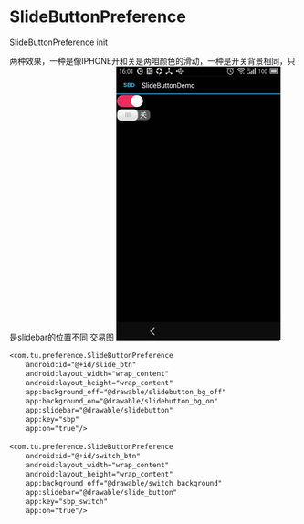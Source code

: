 # SlideButtonPreference
SlideButtonPreference init

两种效果，一种是像IPHONE开和关是两咱颜色的滑动，一种是开关背景相同，只是slidebar的位置不同
交易图
![](https://github.com/2Tu/SlideButtonPreference/blob/master/screenshots/SlideButtonPreference.gif)

    <com.tu.preference.SlideButtonPreference
        android:id="@+id/slide_btn"
        android:layout_width="wrap_content"
        android:layout_height="wrap_content"
        app:background_off="@drawable/slidebutton_bg_off"
        app:background_on="@drawable/slidebutton_bg_on"
        app:slidebar="@drawable/slidebutton"
        app:key="sbp"
        app:on="true"/>

    <com.tu.preference.SlideButtonPreference
        android:id="@+id/switch_btn"
        android:layout_width="wrap_content"
        android:layout_height="wrap_content"
        app:background_off="@drawable/switch_background"
        app:slidebar="@drawable/slide_button"
        app:key="sbp_switch"
        app:on="true"/>
